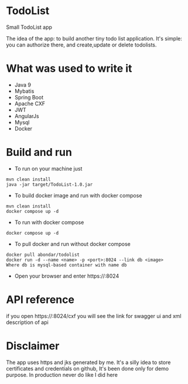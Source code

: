 # TodoList
Small TodoList app

The idea of the app: to build another tiny todo list application. It's simple: you can authorize there, and create,update 
or delete todolists.

# What was used to write it

- Java 9
- Mybatis
- Spring Boot
- Apache CXF
- JWT
- AngularJs
- Mysql
- Docker

# Build and run

- To run on your machine just
```
mvn clean install
java -jar target/TodoList-1.0.jar
```
- To build docker image and run with docker compose
```
mvn clean install
docker compose up -d
```
- To  run with docker compose
```
docker compose up -d
```
- To pull docker and run without docker compose
```
docker pull abondar/todolist
docker run -d --name <name> -p <port>:8024 --link db <image>
Where db is mysql-based container with name db
```
- Open your browser and enter https://<hostname>:8024


# API reference
if you open https://<hostname>:8024/cxf you will see the link for swagger ui and xml description of api 

# Disclaimer
The app uses https and jks generated by me. It's a silly idea to store certificates and credentials on github, 
It's been done only for demo purpose. In production never do like I did here
